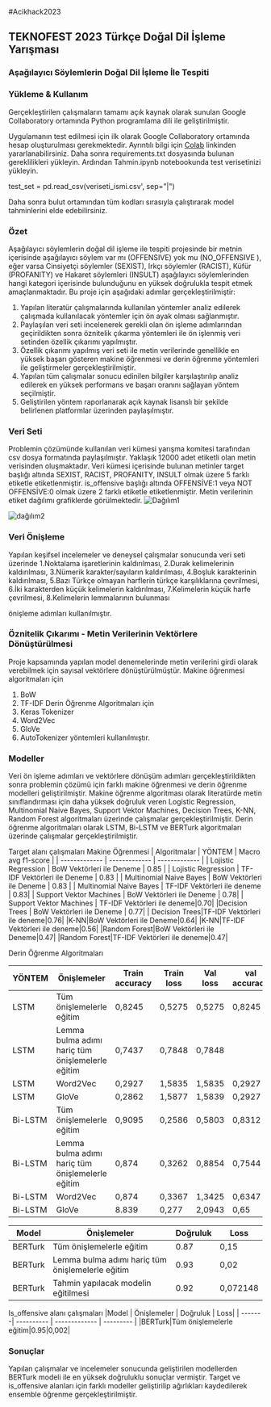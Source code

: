 #Acikhack2023


## TEKNOFEST 2023 Türkçe Doğal Dil İşleme Yarışması 

### Aşağılayıcı Söylemlerin Doğal Dil İşleme İle Tespiti

### Yükleme & Kullanım

Gerçekleştirilen çalışmaların tamamı açık kaynak olarak sunulan Google Collaboratory ortamında Python programlama dili ile geliştirilmiştir. 

Uygulamanın test edilmesi için ilk olarak Google Collaboratory ortamında hesap oluşturulması gerekmektedir. Ayrıntılı bilgi için [Colab](https://colab.research.google.com/) linkinden yararlanabilirsiniz. Daha sonra requirements.txt dosyasında bulunan gereklilikleri yükleyin. Ardından Tahmin.ipynb notebookunda test verisetinizi yükleyin.

test_set = pd.read_csv(veriseti_ismi.csv', sep="|")

Daha sonra bulut ortamından tüm kodları sırasıyla çalıştırarak model tahminlerini elde edebilirsiniz.

### Özet

Aşağılayıcı söylemlerin doğal dil işleme ile tespiti projesinde bir metnin içerisinde aşağılayıcı söylem var mı (OFFENSIVE)  yok mu (NO_OFFENSIVE ), eğer varsa Cinsiyetçi söylemler (SEXIST), Irkçı söylemler (RACIST), Küfür (PROFANITY) ve Hakaret söylemleri (INSULT) aşağılayıcı söylemlerinden hangi kategori içerisinde bulunduğunu en yüksek doğrulukla tespit etmek amaçlanmaktadır. Bu proje için aşağıdaki adımlar gerçekleştirilmiştir:
1. Yapılan literatür çalışmalarında kullanılan yöntemler analiz edilerek çalışmada kullanılacak yöntemler için ön ayak olması sağlanmıştır.
2. Paylaşılan veri seti incelenerek gerekli olan ön işleme adımlarından geçirildikten sonra öznitelik çıkarma yöntemleri ile ön işlenmiş veri setinden özellik çıkarımı yapılmıştır. 
3. Özellik çıkarımı yapılmış veri seti ile metin verilerinde genellikle en yüksek başarı gösteren makine öğrenmesi ve derin öğrenme yöntemleri ile geliştirmeler gerçekleştirilmiştir.
4. Yapılan tüm çalışmalar sonucu edinilen bilgiler karşılaştırılıp analiz edilerek en yüksek performans ve başarı oranını sağlayan yöntem seçilmiştir.
5. Geliştirilen yöntem raporlanarak açık kaynak lisanslı bir şekilde belirlenen platformlar üzerinden paylaşılmıştır.

### Veri Seti

Problemin çözümünde kullanılan veri kümesi yarışma komitesi tarafından csv dosya formatında paylaşılmıştır. Yaklaşık 12000 adet etiketli olan metin verisinden oluşmaktadır. Veri kümesi içerisinde bulunan metinler target başlığı altında  SEXIST, RACIST, PROFANITY, INSULT olmak üzere 5 farklı etiketle etiketlenmiştir. is_offensive başlığı altında OFFENSİVE:1 veya NOT OFFENSİVE:0 olmak üzere 2 farklı etiketle etiketlenmiştir.  Metin verilerinin etiket dağılımı grafiklerde görülmektedir. 
![Dağılım1](https://drive.google.com/file/d/1nGzMsgrVBZzdwtOTH3DHazTIR70slaK2/view?usp=sharing)

![dağılım2](https://drive.google.com/file/d/1jJK4-sS-_cwSc8AI96EtuKKqmM8CXce2/view?usp=sharing)
### Veri Önişleme

Yapılan keşifsel incelemeler ve deneysel çalışmalar sonucunda veri seti üzerinde
1.Noktalama işaretlerinin kaldırılması, 
2.Durak kelimelerinin kaldırılması, 
3.Nümerik karakter/sayıların kaldırılması, 
4.Boşluk karakterinin kaldırılması, 
5.Bazı Türkçe olmayan harflerin türkçe karşılıklarına çevrilmesi, 
6.İki karakterden küçük kelimelerin kaldırılması, 
7.Kelimelerin küçük harfe çevrilmesi, 
8.Kelimelerin lemmalarının bulunması

önişleme adımları kullanılmıştır.

### Öznitelik Çıkarımı - Metin Verilerinin Vektörlere Dönüştürülmesi

Proje kapsamında yapılan model denemelerinde metin verilerini girdi olarak verebilmek için sayısal vektörlere dönüştürülmüştür. Makine öğrenmesi algoritmaları için
1. BoW
2. TF-IDF
Derin Öğrenme Algoritmaları için
1. Keras Tokenizer
2. Word2Vec
3. GloVe
4. AutoTokenizer 
yöntemleri kullanılmıştır.

### Modeller

Veri ön işleme adımları ve vektörlere dönüşüm adımları gerçekleştirildikten sonra problemin çözümü için farklı makine öğrenmesi ve derin öğrenme modelleri geliştirilmiştir. Makine öğrenme algoritması olarak literatürde metin sınıflandırması için daha yüksek doğruluk veren Logistic Regression, Multinomial Naive Bayes, Support Vektor Machines, Decision Trees, K-NN, Random Forest algoritmaları üzerinde çalışmalar gerçekleştirilmiştir. Derin öğrenme algoritmaları olarak LSTM, Bi-LSTM ve BERTurk algoritmaları üzerinde çalışmalar gerçekleştirilmiştir.

Target alanı çalışmaları
Makine Öğrenmesi
| Algoritmalar | YÖNTEM | Macro avg f1-score |
| ------------- | ------------- |  ------------- |
| Lojistic Regression | BoW Vektörleri ile Deneme | 0.85 |
| Lojistic Regression | TF-IDF Vektörleri ile Deneme | 0.83 |
| Multinomial Naive Bayes | BoW Vektörleri ile Deneme | 0.83 |
| Multinomial Naive Bayes | TF-IDF Vektörleri ile deneme | 0.83|
| Support Vektor Machines | BoW Vektörleri ile Deneme | 0.78| 
| Support Vektor Machines | TF-IDF Vektörleri ile deneme|0.70|
|Decision Trees | BoW Vektörleri ile Deneme | 0.77|
| Decision Trees|TF-IDF Vektörleri ile deneme|0.76|
|K-NN|BoW Vektörleri ile Deneme|0.64|
|K-NN|TF-IDF Vektörleri ile deneme|0.56|
|Random Forest|BoW Vektörleri ile Deneme|0.47|
|Random Forest|TF-IDF Vektörleri ile deneme|0.47|


Derin Öğrenme Algoritmaları

| YÖNTEM | Önişlemeler| Train accuracy | Train loss | Val loss|val accuracy|
| -------| ---------- |  ------------- |  --------- |  ------- | -------------
|LSTM|Tüm önişlemelerle eğitim|0,8245|0,5275|0,5275|0,8245|
|LSTM|Lemma bulma adımı hariç tüm önişlemelerle eğitim|0,7437|0,7848|0,7848||0,7437|
|LSTM|Word2Vec|0,2927|1,5835|1,5835|0,2927|
|LSTM|GloVe|0,2862|1,5877|1,5839|0,2927|
|Bi-LSTM|Tüm önişlemelerle eğitim|0,9095|0,2586|0,5803|0,8312|
|Bi-LSTM|Lemma bulma adımı hariç tüm önişlemelerle eğitim|0,874|0,3262|0,8854|0,7544|
|Bi-LSTM|Word2Vec|0,874|0,3367|1,3425|0,6347|
|Bi-LSTM|GloVe|8.839|0,277|2,0943|0,65|

|Model | Önişlemeler | Doğruluk | Loss|
| -------| ---------- |  ------------- |  --------- |
|BERTurk|Tüm önişlemelerle eğitim|0.87|0,15|
|BERTurk|Lemma bulma adımı hariç tüm önişlemelerle eğitim|0.93|0,02|
|BERTurk|Tahmin yapılacak modelin eğitilmesi|0.92|0,072148|

Is_offensive alanı çalışmaları
|Model | Önişlemeler | Doğruluk | Loss|
| -------| ---------- |  ------------- |  --------- |
|BERTurk|Tüm önişlemelerle eğitim|0.95|0,002|

### Sonuçlar
Yapılan çalışmalar ve incelemeler sonucunda geliştirilen modellerden BERTurk modeli ile en yüksek doğruluklu sonuçlar vermiştir. Target ve is_offensive alanları için farklı modeller geliştirilip ağırlıkları kaydedilerek ensemble öğrenme gerçekleştirilmiştir.
